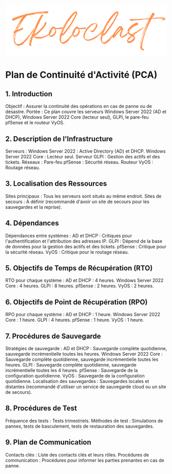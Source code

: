 <div align="center"> 

![logo](https://github.com/WildCodeSchool/TSSR-2405-P3-G3-BuildYourInfra-Ekoloclast/blob/s04/ressources/charte/ekoloclasttitreok.png)   

</div>

# Plan de Continuité d'Activité (PCA)
## 1. Introduction
Objectif : Assurer la continuité des opérations en cas de panne ou de désastre.
Portée : Ce plan couvre les serveurs Windows Server 2022 (AD et DHCP), Windows Server 2022 Core (lecteur seul), GLPI, le pare-feu pfSense et le routeur VyOS.
## 2. Description de l'Infrastructure
Serveurs :
Windows Server 2022 : Active Directory (AD) et DHCP.
Windows Server 2022 Core : Lecteur seul.
Serveur GLPI : Gestion des actifs et des tickets.
Réseaux :
Pare-feu pfSense : Sécurité réseau.
Routeur VyOS : Routage réseau.
## 3. Localisation des Ressources
Sites principaux : Tous les serveurs sont situés au même endroit.
Sites de secours : À définir (recommandé d'avoir un site de secours pour les sauvegardes et la reprise).
## 4. Dépendances
Dépendances entre systèmes :
AD et DHCP : Critiques pour l'authentification et l'attribution des adresses IP.
GLPI : Dépend de la base de données pour la gestion des actifs et des tickets.
pfSense : Critique pour la sécurité réseau.
VyOS : Critique pour le routage réseau.
## 5. Objectifs de Temps de Récupération (RTO)
RTO pour chaque système :
AD et DHCP : 4 heures.
Windows Server 2022 Core : 4 heures.
GLPI : 8 heures.
pfSense : 2 heures.
VyOS : 2 heures.
## 6. Objectifs de Point de Récupération (RPO)
RPO pour chaque système :
AD et DHCP : 1 heure.
Windows Server 2022 Core : 1 heure.
GLPI : 4 heures.
pfSense : 1 heure.
VyOS : 1 heure.
## 7. Procédures de Sauvegarde
Stratégies de sauvegarde :
AD et DHCP : Sauvegarde complète quotidienne, sauvegarde incrémentielle toutes les heures.
Windows Server 2022 Core : Sauvegarde complète quotidienne, sauvegarde incrémentielle toutes les heures.
GLPI : Sauvegarde complète quotidienne, sauvegarde incrémentielle toutes les 4 heures.
pfSense : Sauvegarde de la configuration quotidienne.
VyOS : Sauvegarde de la configuration quotidienne.
Localisation des sauvegardes : Sauvegardes locales et distantes (recommandé d'utiliser un service de sauvegarde cloud ou un site de secours).
## 8. Procédures de Test
Fréquence des tests : Tests trimestriels.
Méthodes de test : Simulations de pannes, tests de basculement, tests de restauration des sauvegardes.
## 9. Plan de Communication
Contacts clés : Liste des contacts clés et leurs rôles.
Procédures de communication : Procédures pour informer les parties prenantes en cas de panne.
